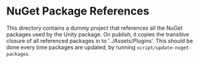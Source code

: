 # NuGet Package References

This directory contains a dummy project that references all the NuGet packages used by the Unity package.
On publish, it copies the transitive closure of all referenced packages in to '../Assets/Plugins'.
This should be done every time packages are updated, by running `script/update-nuget-packages`.